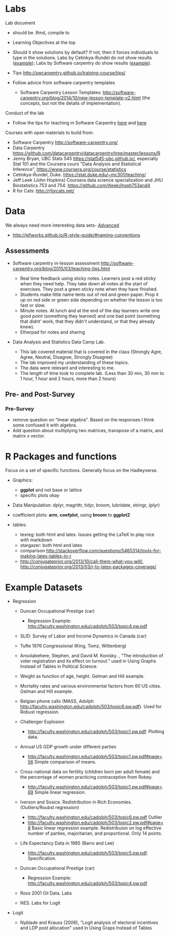 # Labs

Lab document

- should be .Rmd, compile to
- Learning Objectives at the top
- Should it show solutions by default? If not, then it forces individuals to type in the solutions. Labs by Cetinkya-Rundel do not show results ([example](https://stat.duke.edu/courses/Spring15/sta101.001/post/labs/lab9.html)); Labs by Software carpentry do show results ([example](http://swcarpentry.github.io/r-novice-inflammation/01-starting-with-data.html)).
- Tips http://swcarpentry.github.io/training-course/tips/
- Follow advice from software carpentry templates

    - Software Carpentry Lesson Templates: http://software-carpentry.org/blog/2014/10/new-lesson-template-v2.html (the concepts, but not the details of implementation).

Conduct of the lab

- Follow the tips for teaching in Software Carpentry [here](http://swcarpentry.github.io/slideshows/teaching-tips/index.html) and [here](http://software-carpentry.org/blog/2015/03/teaching-tips.html)

Courses with open materials to build from:

- Software Carpentry http://software-carpentry.org/
- Data Carpentry https://github.com/datacarpentry/datacarpentry/tree/master/lessons/R
- Jenny Bryan, UBC Stats 545 https://stat545-ubc.github.io/, especially Stat 101 and the Coursera cours "Data Analysis and Statistical Inference", https://www.coursera.org/course/statistics
- Cetinkya-Rundel, Duke. https://stat.duke.edu/~mc301/teaching/
- Jeff Leek (John Hopkins) Coursera data science specialization and JHU Biostatistics 753 and 754: https://github.com/jtleek/jhsph753and4
- R for Cats: http://rforcats.net/

# Data

We always need more interesting data sets- [Advanced](http://adv-r.had.co.nz/Style.html)
- http://jefworks.github.io/R-style-guide/#naming-conventions

## Assessments

- Software carpentry in-lesson assessment http://software-carpentry.org/blog/2015/03/teaching-tips.html
    - Real time feedback using sticky notes. Learners post a red sticky when they need help. They take down
	  all notes at the start of exercises. They post a green sticky note when they have finished.
	- Students make little name tents out of red and green paper. Prop it up on red side or green side depending on whether the lesson is too fast or slow.
	- Minute notes. At lunch and at the end of the day learners write one good point (something they learned) and one bad point (something that didnt' work, that they didn't understand, or that they already knew).
    - Etherpad for notes and sharing
	
- Data Analysis and Statistics Data Camp Lab.
    - This lab covered material that is covered in the class (Strongly Agre, Agree, Neutral, Disagree, Strongly Disagree)
	- The lab improved my understanding of these topics.
    - The data were relevant and interesting to me.
    - The length of time took to complete lab. (Less than 30 min, 30 min to 1 hour, 1 hour and 2 hours, more than 2 hours)

## Pre- and Post-Survey

### Pre-Survey

- remove question on "linear algebra". Based on the responses I think some confused it with algebra.
- Add question about multiplying two matrices, transpose of a matrix, and matrix x vector.

# R Packages and functions

Focus on a set of specific functions. Generally focus on the Hadleyverse.

- Graphics:

  - **ggplot** and not base or lattice
  - specific plots okay

- Data Manipulation: dplyr, magrittr, tidyr, broom, lubridate, stringr, (plyr)
- coefficient plots: **arm**, **coefplot**, using **broom** to **ggplot2**
- tables: 
    * texreg: both html and latex. Issues getting the LaTeX to play nice with markdown
    * stargazer: both html and latex
	* comparison http://stackoverflow.com/questions/5465314/tools-for-making-latex-tables-in-r
    * http://conjugateprior.org/2013/10/call-them-what-you-will/, http://conjugateprior.org/2013/03/r-to-latex-packages-coverage/

# Example Datasets

- Regression

    - Duncan Occupational Prestige  (car)
        - Regression Example: http://faculty.washington.edu/cadolph/503/topic4.pw.pdf
    - SLID: Survey of Labor and Income Dynamics in Canada (car)
	- Tufte 1976 Congressional (King, Tomz, Wittenberg)
	- Ansolabehere, Stephen, and David M. Konisky. , "The introduction of voter registration and its effect on turnout." used in Using Graphs Instead of Tables in Political Science.
	- Weight as function of age, height. Gelman and Hill example.
	- Mortality rates and various environmental factors from 60 US cities. Gelman and Hill example.
	- Belgian phone calls (MASS, Adolph http://faculty.washington.edu/cadolph/503/topic6.pw.pdf). Used for Robust regression.

    - Challenger Explosion

        - http://faculty.washington.edu/cadolph/503/topic1.pw.pdf. Plotting data.
	- Annual US GDP growth under different parties
	
	    - http://faculty.washington.edu/cadolph/503/topic1.pw.pdf#page=56 Simple comparison of means.

    - Cross-national data on fertility (children born per adult female) and the percentage of women practicing contraception from Robey.
	
        - http://faculty.washington.edu/cadolph/503/topic1.pw.pdf#page=69 Simple linear regression.

	- Iverson and Sosice. Redistribution in Rich Economies. (Outliers/Roubst regression)
	    - http://faculty.washington.edu/cadolph/503/topic6.pw.pdf Outlier
		- http://faculty.washington.edu/cadolph/503/topic2.pw.pdf#page=8 Basic linear regression example. Redistribuion on log effective number of parties, majoritarian, and proportional. Only 14 points.
		
	- Life Expectancy Data in 1985 (Barro and Lee)
	
        - http://faculty.washington.edu/cadolph/503/topic5.pw.pdf. Specification.
	
    - Duncan Occupational Prestige  (car)
	
        - Regression Example: http://faculty.washington.edu/cadolph/503/topic4.pw.pdf

    - Ross 2001 Oil Data. Labs
	- NES. Labs for Logit

- Logit
    - Nyblade and Krauss (2006), "Logit analysis of electoral incentives and LDP post allocation" used in Using Graps Instead of Tables



